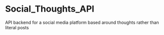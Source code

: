 # Social_Thoughts_API
API backend for a social media platform based around thoughts rather than literal posts
